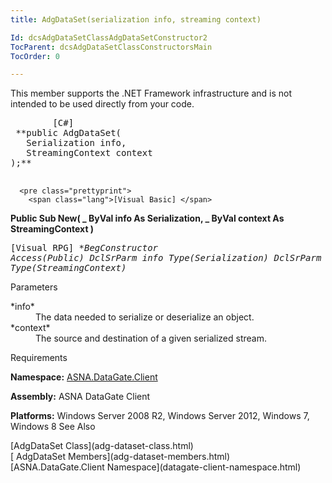 ```yaml
---
title: AdgDataSet(serialization info, streaming context)

Id: dcsAdgDataSetClassAdgDataSetConstructor2
TocParent: dcsAdgDataSetClassConstructorsMain
TocOrder: 0

---
```


This member supports the .NET Framework infrastructure and is not intended to be used directly from your code.
<pre class="prettyprint">
        <span class="lang">[C#]</span>
 **public AdgDataSet(
   Serialization info,
   StreamingContext context
);** 
      </pre>
      <pre class="prettyprint">
        <span class="lang">[Visual Basic] </span>
 **Public Sub New( _
   ByVal info As Serialization, _
   ByVal context As StreamingContext
)** 
      </pre>
      <pre class="prettyprint">
        <span class="lang">[Visual RPG]</span>
 **BegConstructor Access(*Public)
   DclSrParm info Type(Serialization)
   DclSrParm context Type(StreamingContext)** 
      </pre>

Parameters

<dl>
        <dt>
 *<span>info</span>* 
        </dt>
        <dd>The data needed to serialize or deserialize an object. </dd>
        <dt>
 *<span>context</span>* 
        </dt>
        <dd>The source and destination of a given serialized stream.</dd>
</dl>

Requirements

**Namespace:** [ASNA.DataGate.Client](datagate-client-namespace.html) 

**Assembly:** ASNA DataGate Client

**Platforms:** Windows Server 2008 R2, Windows Server 2012, Windows 7, Windows 8 
See Also

<dl />
      [AdgDataSet Class](adg-dataset-class.html)
      <br />
      [
					AdgDataSet Members](adg-dataset-members.html)
      <br />
      [ASNA.DataGate.Client 
					Namespace](datagate-client-namespace.html)

